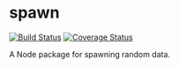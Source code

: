 # spawn
[![Build Status](https://travis-ci.org/jrtnq514/spawn.svg?branch=master)](https://travis-ci.org/jrtnq514/spawn)
[![Coverage Status](https://coveralls.io/repos/github/jrtnq514/spawn/badge.svg?branch=master)](https://coveralls.io/github/jrtnq514/spawn?branch=master)

A Node package for spawning random data.
